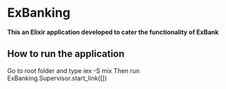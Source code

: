 # ExBanking

**This an Elixir application developed to cater the functionality of ExBank**

## How to run the application

Go to root folder and type iex -S mix
Then run ExBanking.Supervisor.start_link([])


